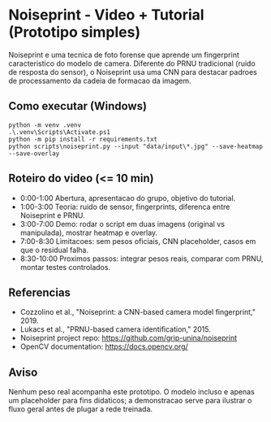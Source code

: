 # Noiseprint - Video + Tutorial (Prototipo simples)

Noiseprint e uma tecnica de foto forense que aprende um fingerprint caracteristico do modelo de camera. Diferente do PRNU tradicional (ruido de resposta do sensor), o Noiseprint usa uma CNN para destacar padroes de processamento da cadeia de formacao da imagem.

## Como executar (Windows)
```
python -m venv .venv
.\.venv\Scripts\Activate.ps1
python -m pip install -r requirements.txt
python scripts\noiseprint.py --input "data/input\*.jpg" --save-heatmap --save-overlay
```

## Roteiro do video (<= 10 min)
- 0:00-1:00  Abertura, apresentacao do grupo, objetivo do tutorial.
- 1:00-3:00  Teoria: ruido de sensor, fingerprints, diferenca entre Noiseprint e PRNU.
- 3:00-7:00  Demo: rodar o script em duas imagens (original vs manipulada), mostrar heatmap e overlay.
- 7:00-8:30  Limitacoes: sem pesos oficiais, CNN placeholder, casos em que o residual falha.
- 8:30-10:00 Proximos passos: integrar pesos reais, comparar com PRNU, montar testes controlados.

## Referencias
- Cozzolino et al., "Noiseprint: a CNN-based camera model fingerprint," 2019.
- Lukacs et al., "PRNU-based camera identification," 2015.
- Noiseprint project repo: https://github.com/grip-unina/noiseprint
- OpenCV documentation: https://docs.opencv.org/

## Aviso
Nenhum peso real acompanha este prototipo. O modelo incluso e apenas um placeholder para fins didaticos; a demonstracao serve para ilustrar o fluxo geral antes de plugar a rede treinada.
